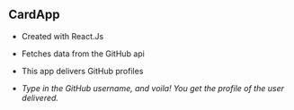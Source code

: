 ## CardApp

- Created with React.Js
- Fetches data from the GitHub api
- This app delivers GitHub profiles

- *Type in the GitHub username, and voila! You get the profile of the user delivered.* 

